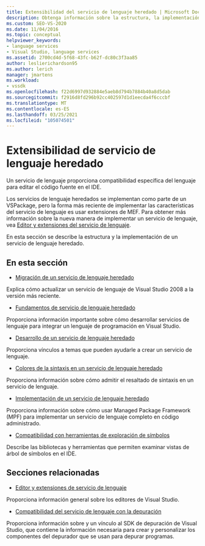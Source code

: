 ```yaml
---
title: Extensibilidad del servicio de lenguaje heredado | Microsoft Docs
description: Obtenga información sobre la estructura, la implementación y la extensibilidad de los servicios de lenguaje heredados en Visual Studio.
ms.custom: SEO-VS-2020
ms.date: 11/04/2016
ms.topic: conceptual
helpviewer_keywords:
- language services
- Visual Studio, language services
ms.assetid: 2700cd4d-5f68-43fc-b62f-dc80c3f3aa85
author: leslierichardson95
ms.author: lerich
manager: jmartens
ms.workload:
- vssdk
ms.openlocfilehash: f22d6997d932884e5aeb8d794b7884b40a8d5dab
ms.sourcegitcommit: f2916d8fd296b92cc402597d1d1eecda4f6cccbf
ms.translationtype: MT
ms.contentlocale: es-ES
ms.lasthandoff: 03/25/2021
ms.locfileid: "105074501"
---
```

# <a name="legacy-language-service-extensibility"></a>Extensibilidad de servicio de lenguaje heredado
Un servicio de lenguaje proporciona compatibilidad específica del lenguaje para editar el código fuente en el IDE.

 Los servicios de lenguaje heredados se implementan como parte de un VSPackage, pero la forma más reciente de implementar las características del servicio de lenguaje es usar extensiones de MEF. Para obtener más información sobre la nueva manera de implementar un servicio de lenguaje, vea [Editor y extensiones del servicio de lenguaje](../../extensibility/editor-and-language-service-extensions.md).

 En esta sección se describe la estructura y la implementación de un servicio de lenguaje heredado.

## <a name="in-this-section"></a>En esta sección
- [Migración de un servicio de lenguaje heredado](../../extensibility/internals/migrating-a-legacy-language-service.md)

 Explica cómo actualizar un servicio de lenguaje de Visual Studio 2008 a la versión más reciente.

- [Fundamentos de servicio de lenguaje heredado](../../extensibility/internals/legacy-language-service-essentials.md)

 Proporciona información importante sobre cómo desarrollar servicios de lenguaje para integrar un lenguaje de programación en Visual Studio.

- [Desarrollo de un servicio de lenguaje heredado](../../extensibility/internals/developing-a-legacy-language-service.md)

 Proporciona vínculos a temas que pueden ayudarle a crear un servicio de lenguaje.

- [Colores de la sintaxis en un servicio de lenguaje heredado](../../extensibility/internals/syntax-coloring-in-a-legacy-language-service.md)

 Proporciona información sobre cómo admitir el resaltado de sintaxis en un servicio de lenguaje.

- [Implementación de un servicio de lenguaje heredado](../../extensibility/internals/implementing-a-legacy-language-service1.md)

 Proporciona información sobre cómo usar Managed Package Framework (MPF) para implementar un servicio de lenguaje completo en código administrado.

- [Compatibilidad con herramientas de exploración de símbolos](../../extensibility/internals/supporting-symbol-browsing-tools.md)

 Describe las bibliotecas y herramientas que permiten examinar vistas de árbol de símbolos en el IDE.

## <a name="related-sections"></a>Secciones relacionadas
- [Editor y extensiones de servicio de lenguaje](../../extensibility/editor-and-language-service-extensions.md)

 Proporciona información general sobre los editores de Visual Studio.

- [Compatibilidad del servicio de lenguaje con la depuración](../../extensibility/internals/language-service-support-for-debugging.md)

 Proporciona información sobre y un vínculo al SDK de depuración de Visual Studio, que contiene la información necesaria para crear y personalizar los componentes del depurador que se usan para depurar programas.
